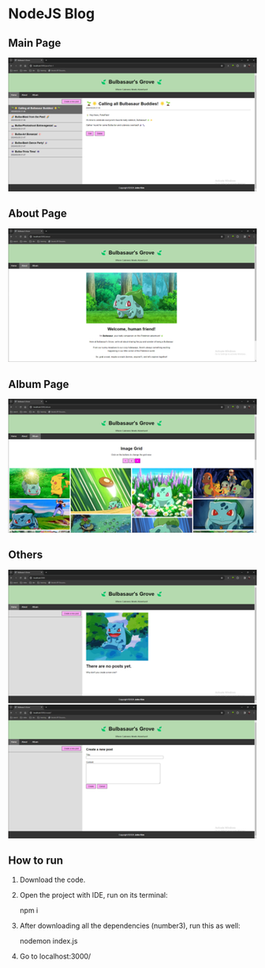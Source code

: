 # NodeJS Blog

## Main Page
<img src="https://github.com/JohnKim0911/NodeJS_Blog_Bulbasaur/blob/master/public/images/Screenshots/Main%20page.png?raw=true" alt="main page">

## About Page
<img src="https://github.com/JohnKim0911/NodeJS_Blog_Bulbasaur/blob/master/public/images/Screenshots/About%20page.png?raw=true" alt="about page">

## Album Page
<img src="https://github.com/JohnKim0911/NodeJS_Blog_Bulbasaur/blob/master/public/images/Screenshots/Album%20page.png?raw=true" alt="album page">

## Others
<img src="https://github.com/JohnKim0911/NodeJS_Blog_Bulbasaur/blob/master/public/images/Screenshots/No%20post.png?raw=true" alt="no-post page">
<img src="https://github.com/JohnKim0911/NodeJS_Blog_Bulbasaur/blob/master/public/images/Screenshots/Create%20a%20post.png?raw=true" alt="creat-a-new-post page">


## How to run

1. Download the code.
2. Open the project with IDE, run on its terminal:

      npm i
   
4. After downloading all the dependencies (number3), run this as well:

      nodemon index.js
   
5. Go to <a src="https://localhost:3000/" target="_blank">localhost:3000/</a>

